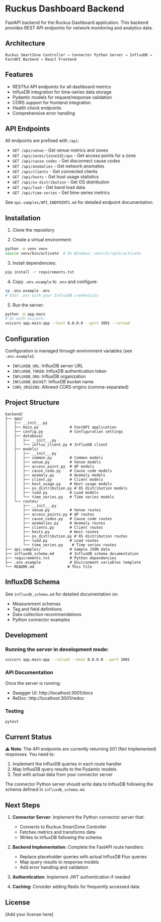 # Ruckus Dashboard Backend

FastAPI backend for the Ruckus Dashboard application. This backend provides REST API endpoints for network monitoring and analytics data.

## Architecture

```
Ruckus SmartZone Controller → Connector Python Server → InfluxDB → FastAPI Backend → React Frontend
```

## Features

- RESTful API endpoints for all dashboard metrics
- InfluxDB integration for time-series data storage
- Pydantic models for request/response validation
- CORS support for frontend integration
- Health check endpoints
- Comprehensive error handling

## API Endpoints

All endpoints are prefixed with `/api`:

- `GET /api/venue` - Get venue metrics and zones
- `GET /api/zones/{zoneId}/aps` - Get access points for a zone
- `GET /api/cause-codes` - Get disconnect cause codes
- `GET /api/anomalies` - Get network anomalies
- `GET /api/clients` - Get connected clients
- `GET /api/hosts` - Get host usage statistics
- `GET /api/os-distribution` - Get OS distribution
- `GET /api/load` - Get band load data
- `GET /api/time-series` - Get time-series metrics

See `api-samples/API_ENDPOINTS.md` for detailed endpoint documentation.

## Installation

1. Clone the repository

2. Create a virtual environment:
```bash
python -m venv venv
source venv/bin/activate  # On Windows: venv\Scripts\activate
```

3. Install dependencies:
```bash
pip install -r requirements.txt
```

4. Copy `.env.example` to `.env` and configure:
```bash
cp .env.example .env
# Edit .env with your InfluxDB credentials
```

5. Run the server:
```bash
python -m app.main
# Or with uvicorn:
uvicorn app.main:app --host 0.0.0.0 --port 3001 --reload
```

## Configuration

Configuration is managed through environment variables (see `.env.example`):

- `INFLUXDB_URL`: InfluxDB server URL
- `INFLUXDB_TOKEN`: InfluxDB authentication token
- `INFLUXDB_ORG`: InfluxDB organization
- `INFLUXDB_BUCKET`: InfluxDB bucket name
- `CORS_ORIGINS`: Allowed CORS origins (comma-separated)

## Project Structure

```
backend/
├── app/
│   ├── __init__.py
│   ├── main.py              # FastAPI application
│   ├── config.py            # Configuration settings
│   ├── database/
│   │   ├── __init__.py
│   │   └── influx_client.py # InfluxDB client
│   ├── models/
│   │   ├── __init__.py
│   │   ├── common.py        # Common models
│   │   ├── venue.py         # Venue models
│   │   ├── access_point.py  # AP models
│   │   ├── cause_code.py    # Cause code models
│   │   ├── anomaly.py       # Anomaly models
│   │   ├── client.py        # Client models
│   │   ├── host_usage.py    # Host usage models
│   │   ├── os_distribution.py # OS distribution models
│   │   ├── load.py          # Load models
│   │   └── time_series.py   # Time series models
│   └── routes/
│       ├── __init__.py
│       ├── venue.py         # Venue routes
│       ├── access_points.py # AP routes
│       ├── cause_codes.py   # Cause code routes
│       ├── anomalies.py     # Anomaly routes
│       ├── clients.py       # Client routes
│       ├── hosts.py         # Host routes
│       ├── os_distribution.py # OS distribution routes
│       ├── load.py          # Load routes
│       └── time_series.py    # Time series routes
├── api-samples/             # Sample JSON data
├── influxdb_schema.md       # InfluxDB schema documentation
├── requirements.txt         # Python dependencies
├── .env.example             # Environment variables template
└── README.md               # This file
```

## InfluxDB Schema

See `influxdb_schema.md` for detailed documentation on:
- Measurement schemas
- Tag and field definitions
- Data collection recommendations
- Python connector examples

## Development

### Running the server in development mode:

```bash
uvicorn app.main:app --reload --host 0.0.0.0 --port 3001
```

### API Documentation

Once the server is running:
- Swagger UI: http://localhost:3001/docs
- ReDoc: http://localhost:3001/redoc

### Testing

```bash
pytest
```

## Current Status

⚠️ **Note**: The API endpoints are currently returning 501 (Not Implemented) responses. You need to:

1. Implement the InfluxDB queries in each route handler
2. Map InfluxDB query results to the Pydantic models
3. Test with actual data from your connector server

The connector Python server should write data to InfluxDB following the schema defined in `influxdb_schema.md`.

## Next Steps

1. **Connector Server**: Implement the Python connector server that:
   - Connects to Ruckus SmartZone Controller
   - Fetches metrics and transforms data
   - Writes to InfluxDB following the schema

2. **Backend Implementation**: Complete the FastAPI route handlers:
   - Replace placeholder queries with actual InfluxDB Flux queries
   - Map query results to response models
   - Add error handling and validation

3. **Authentication**: Implement JWT authentication if needed

4. **Caching**: Consider adding Redis for frequently accessed data

## License

[Add your license here]



